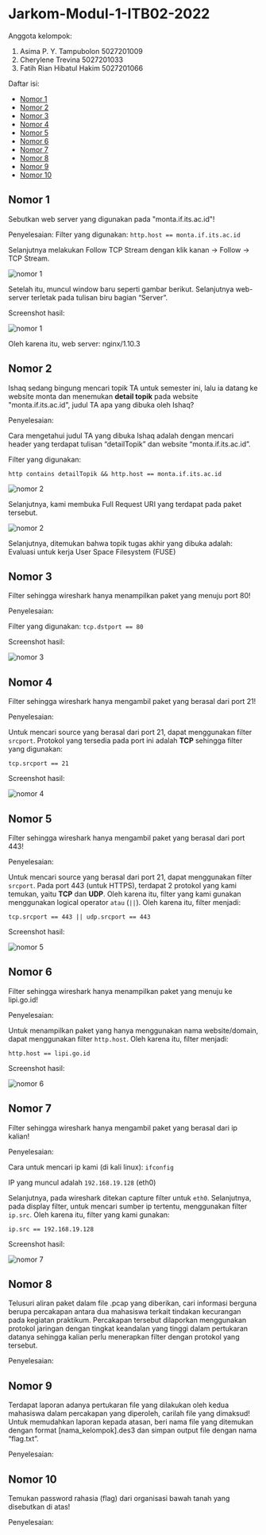 # Jarkom-Modul-1-ITB02-2022

Anggota kelompok:

1. Asima P. Y. Tampubolon 5027201009
2. Cherylene Trevina 5027201033
3. Fatih Rian Hibatul Hakim 5027201066

Daftar isi:

* [Nomor 1](#nomor-1)
* [Nomor 2](#nomor-2)
* [Nomor 3](#nomor-3)
* [Nomor 4](#nomor-4)
* [Nomor 5](#nomor-5)
* [Nomor 6](#nomor-6)
* [Nomor 7](#nomor-7)
* [Nomor 8](#nomor-8)
* [Nomor 9](#nomor-9)
* [Nomor 10](#nomor-10)

## Nomor 1

Sebutkan web server yang digunakan pada "monta.if.its.ac.id"!

Penyelesaian:
Filter yang digunakan:
`http.host == monta.if.its.ac.id`

Selanjutnya melakukan Follow TCP Stream dengan klik kanan -> Follow -> TCP Stream.

![nomor 1](images/Nomor%201_1.png)

Setelah itu, muncul window baru seperti gambar berikut. Selanjutnya web-server terletak pada tulisan biru bagian “Server”.

Screenshot hasil:

![nomor 1](images/Nomor%201_2.png)

Oleh karena itu, web server: nginx/1.10.3

## Nomor 2

Ishaq sedang bingung mencari topik TA untuk semester ini, lalu ia datang ke website monta dan menemukan **detail topik** pada website "monta.if.its.ac.id", judul TA apa yang dibuka oleh Ishaq?

Penyelesaian:

Cara mengetahui judul TA yang dibuka Ishaq adalah dengan mencari header yang terdapat tulisan “detailTopik” dan website “monta.if.its.ac.id”.

Filter yang digunakan:

`http contains detailTopik && http.host == monta.if.its.ac.id`

![nomor 2](images/Nomor%202_1.png)

Selanjutnya, kami membuka Full Request URI yang terdapat pada paket tersebut.

![nomor 2](images/Nomor%202_2.png)

Selanjutnya, ditemukan bahwa topik tugas akhir yang dibuka adalah: Evaluasi untuk
kerja User Space Filesystem (FUSE)


## Nomor 3

Filter sehingga wireshark hanya menampilkan paket yang menuju port 80!

Penyelesaian:

Filter yang digunakan:
`tcp.dstport == 80`

Screenshot hasil:

![nomor 3](images/Nomor%203.png)

## Nomor 4

Filter sehingga wireshark hanya mengambil paket yang berasal dari port 21!

Penyelesaian:

Untuk mencari source yang berasal dari port 21, dapat menggunakan filter `srcport`. Protokol yang tersedia pada port ini adalah **TCP** sehingga filter yang digunakan:

`tcp.srcport == 21`

Screenshot hasil:

![nomor 4](images/Nomor%204.png)

## Nomor 5

Filter sehingga wireshark hanya mengambil paket yang berasal dari port 443!

Penyelesaian:

Untuk mencari source yang berasal dari port 21, dapat menggunakan filter `srcport`. Pada port 443 (untuk HTTPS), terdapat 2 protokol yang kami temukan, yaitu **TCP** dan **UDP**. Oleh karena itu, filter yang kami gunakan menggunakan logical operator `atau` (`||`). Oleh karena itu, filter menjadi:

`tcp.srcport == 443 || udp.srcport == 443`

Screenshot hasil:

![nomor 5](images/Nomor%205.png)

## Nomor 6

Filter sehingga wireshark hanya menampilkan paket yang menuju ke lipi.go.id!

Penyelesaian:

Untuk menampilkan paket yang hanya menggunakan nama website/domain, dapat menggunakan filter `http.host`. Oleh karena itu, filter menjadi:

`http.host == lipi.go.id`

Screenshot hasil:

![nomor 6](images/Nomor%206.png)

## Nomor 7

Filter sehingga wireshark hanya mengambil paket yang berasal dari ip kalian!

Penyelesaian:

Cara untuk mencari ip kami (di kali linux): `ifconfig`

IP yang muncul adalah `192.168.19.128` (eth0)

Selanjutnya, pada wireshark ditekan capture filter untuk `eth0`. Selanjutnya, pada display filter, untuk mencari sumber ip tertentu, menggunakan filter `ip.src`. Oleh karena itu, filter yang kami gunakan:

`ip.src == 192.168.19.128`

Screenshot hasil: 

![nomor 7](images/Nomor%207.png)

## Nomor 8

Telusuri aliran paket dalam file .pcap yang diberikan, cari informasi berguna berupa percakapan antara dua mahasiswa terkait tindakan kecurangan pada kegiatan praktikum. Percakapan tersebut dilaporkan menggunakan protokol jaringan dengan tingkat keandalan yang tinggi dalam pertukaran datanya sehingga kalian perlu menerapkan filter dengan protokol yang tersebut.

Penyelesaian:


## Nomor 9

Terdapat laporan adanya pertukaran file yang dilakukan oleh kedua mahasiswa dalam percakapan yang diperoleh, carilah file yang dimaksud! Untuk memudahkan laporan kepada atasan, beri nama file yang ditemukan dengan format [nama_kelompok].des3 dan simpan output file dengan nama “flag.txt”.

Penyelesaian:


## Nomor 10

Temukan password rahasia (flag) dari organisasi bawah tanah yang disebutkan di atas!

Penyelesaian:
